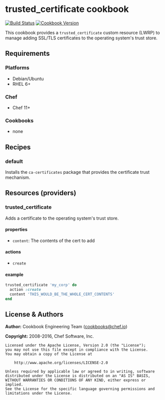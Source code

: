 # trusted_certificate cookbook

[![Build Status](https://travis-ci.org/chef-cookbooks/trusted_certificate.svg?branch=master)](https://travis-ci.org/chef-cookbooks/trusted_certificate) [![Cookbook Version](https://img.shields.io/cookbook/v/trusted_certificate.svg)](https://supermarket.chef.io/cookbooks/trusted_certificate)

This cookbook provides a `trusted_certificate` custom resource (LWRP) to manage adding SSL/TLS certificates to the operating system's trust store.

## Requirements

### Platforms

- Debian/Ubuntu
- RHEL 6+

### Chef

- Chef 11+

### Cookbooks

- none

## Recipes

### default

Installs the `ca-certificates` package that provides the certificate trust mechanism.

## Resources (providers)

### trusted_certificate

Adds a certificate to the operating system's trust store.

#### properties

- `content`: The contents of the cert to add

#### actions

- `create`

#### example

```ruby
trusted_certificate 'my_corp' do
  action :create
  content 'THIS_WOULD_BE_THE_WHOLE_CERT_CONTENTS'
end
```

## License & Authors

**Author:** Cookbook Engineering Team ([cookbooks@chef.io](mailto:cookbooks@chef.io))

**Copyright:** 2008-2016, Chef Software, Inc.

```
Licensed under the Apache License, Version 2.0 (the "License");
you may not use this file except in compliance with the License.
You may obtain a copy of the License at

    http://www.apache.org/licenses/LICENSE-2.0

Unless required by applicable law or agreed to in writing, software
distributed under the License is distributed on an "AS IS" BASIS,
WITHOUT WARRANTIES OR CONDITIONS OF ANY KIND, either express or implied.
See the License for the specific language governing permissions and
limitations under the License.
```
